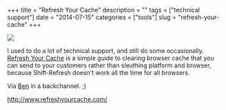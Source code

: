 +++
title = "Refresh Your Cache"
description = ""
tags = ["technical support"]
date = "2014-07-15"
categories = ["tools"]
slug = "refresh-your-cache"
+++


<div class="tool-screenshot mb1"><a href="http://www.refreshyourcache.com/"><img id='bluga-thumbnail-2879' class='bluga-thumbnail custom' src='http://media.konigi.com/bluga/
wt53c55fb829ccb_custom.jpg'/></a></div><p>I used to do a lot of technical support, and still do some occasionally. <a href="http://www.refreshyourcache.com/">Refresh Your Cache</a> is a simple guide to clearing browser cache that you can send to your customers rather than sleuthing platform and browser, because Shift-Refresh doesn't work all the time for all browsers.</p>

<p>Via <a href="http://bsn.io/">Ben</a> in a backchannel. ;)</p>

  
<p><a href="http://www.refreshyourcache.com/">http://www.refreshyourcache.com/</a></p>
      
